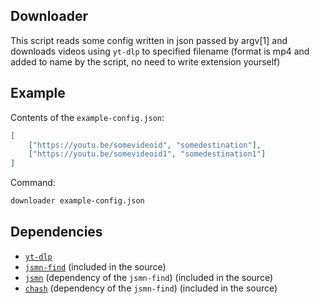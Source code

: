 Downloader
--
This script reads some config written in json passed by argv[1] and downloads
videos using `yt-dlp` to specified filename (format is mp4 and added to name by
the script, no need to write extension yourself)

Example
--
Contents of the `example-config.json`:  
```json
[
    ["https://youtu.be/somevideoid", "somedestination"],
    ["https://youtu.be/somevideoid1", "somedestination1"]
]
```
Command:  
```sh
downloader example-config.json
```

Dependencies
--
- [`yt-dlp`](https://github.com/yt-dlp/yt-dlp)  
- [`jsmn-find`](https://github.com/lcsmuller/jsmn-find) (included in the source)  
- [`jsmn`](https://github.com/zserge/jsmn) (dependency of the `jsmn-find`) (included in the source)  
- [`chash`](https://github.com/c-ware/chash) (dependency of the `jsmn-find`) (included in the source)  
